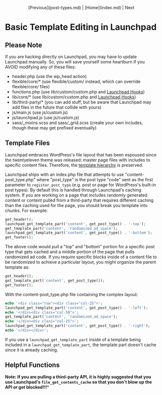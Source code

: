 <center>[Previous](post-types.md) | [Home](index.md) | Next</center>

Basic Template Editing in Launchpad
===================================

## Please Note

If you are hacking directly on Launchpad, you may have to update Launchpad manually.  So, you will save yourself some heartburn if you AVOID modifying any of these files:

* header.php (use the wp_head action)
* flexible/core/* (use flexible/custom/ instead, which can override flexible/core/ files)
* functions.php (use lib/custom/custom.php and [Launchpad Hooks](hooks.md))
* lib/core/*  (use lib/custom/custom.php and [Launchpad Hooks](hooks.md))
* lib/third-party/*  (you can add stuff, but be aware that Launchpad may add files in the future that collide with yours)
* js/main.js (use js/custom.js)
* js/launchpad.js (use js/custom.js)
* sass/_mixins.scss and sass/_grid.scss (create your own includes, though these may get prefixed eventually)

## Template Files

Launchpad embraces WordPress's file layout that has been espoused since the twentyeleven theme was released: master page files with includes to specific content files.  Therefore, the [template hierarchy](http://codex.wordpress.org/Template_Hierarchy) is preserved.

Launchpad ships with an index.php file that attempts to use "content-post_type.php" where "post_type" is the post type "code" sent as the first parameter to <code>register_post_type</code> (e.g. post or page for WordPress's built-in post types).  By default this is handled through Launchpad's caching system.  If you are working on a page that includes randomly generated content or content pulled from a third-party that requires different caching than the caching used for the page, you should break you template into chunks.  For example:

```php
get_header();	
launchpad_get_template_part('content', get_post_type() . '-top');
get_template_part('content', 'randomized_ad_space');
launchpad_get_template_part('content', get_post_type() . '-bottom');
get_footer();
```

The above code would pull a "top" and "bottom" portion for a specific post type that gets cached and a middle portion of the page that pulls randomized ad code.  If you require specific blocks inside of a content file to be randomized to achieve a particular layout, you might organize the parent template as: 

```php
get_header();	
get_template_part('content', get_post_type());
get_footer();
```

With the content-post_type.php file containing the complex layout:

```php
echo '<div class="row"><div class="col-25">';
launchpad_get_template_part('content', get_post_type() . '-left');
echo '</div><div class="col-50">';
get_template_part('content', 'randomized_ad_space');
echo '</div><div class="col-25">';
launchpad_get_template_part('content', get_post_type() . '-right');
echo '</div></div>';
```

If you use a <code>launchpad_get_template_part</code> inside of a template being included in a <code>launchpad_get_template_part</code>, the template part doesn't cache since it is already caching.

## Helpful Functions

**Note: If you are pulling a third-party API, it is highly suggested that you use Launchpad's <code>file_get_contents_cache</code> so that you don't blow up the API or get blocked!!!***
